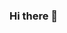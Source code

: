 ### Hi there 👋

<!--
**Ajithdev444/Ajithdev444** is a ✨ _special_ ✨ repository because its `README.md` (this file) appears on your GitHub profile.

Here are some ideas to get you started:

- 🔭 I’m currently working on Website development
- 🌱 I’m currently learning MERN Stack
- 👯 I’m looking to collaborate on Open Source Contribution
- 🤔 I’m looking for help with ...
- 💬 Ask me about ...
- 📫 How to reach me: ...
- 😄 Pronouns: ...
- ⚡ Fun fact: ...
-->
